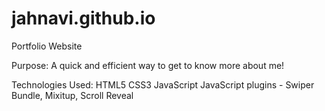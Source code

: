 # jahnavi.github.io
Portfolio Website

Purpose:
A quick and efficient way to get to know more about me!

Technologies Used:
HTML5
CSS3
JavaScript
JavaScript plugins - Swiper Bundle, Mixitup, Scroll Reveal
